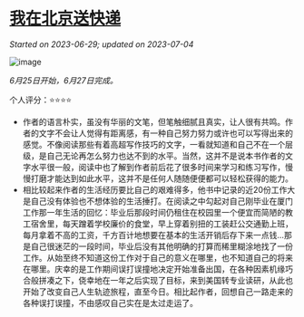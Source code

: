 # [我在北京送快递](https://github.com/askming/Personal-reading/issues/25)

_Started on 2023-06-29; updated on 2023-07-04_

![image](https://github.com/askming/Personal-reading/assets/5671771/55e98580-6408-461c-90cc-6decd8b69d01)

_6月25日开始，6月27日完成。_

个人评分：⭐️⭐️⭐️⭐️

- 作者的语言朴实，虽没有华丽的文笔，但笔触细腻且真实，让人很有共鸣。作者的文字不会让人觉得有距离感，有一种自己努力努力或许也可以写得出来的感觉。不像阅读那些有着高超写作技巧的文字，一看就知道和自己不在一个层级，是自己无论再怎么努力也达不到的水平。当然，这并不是说本书作者的文字水平很一般，阅读中也了解到作者前后花了很多时间来学习和练习写作，慢慢打磨才能达到如此水平，这并不是任何人随随便便都可以轻松获得的能力。
- 相比较起来作者的生活经历要比自己的艰难得多，他书中记录的近20份工作大是自己没有体验也不想体验的生活捶打。在阅读之中勾起对自己刚毕业在厦门工作那一年生活的回忆：毕业后那段时间仍租住在校园里一个便宜而简陋的教工宿舍里，每天蹭着学校廉价的食堂，早上穿着别扭的工装赶公交通勤上班，每月拿着不高的工资，千方百计地想要在基本的生活开销后存下来一点钱...那是自己很迷茫的一段时间，毕业后没有其他明确的打算而稀里糊涂地找了一份工作。从始至终不知道这份工作对于自己的意义在哪里，也不知道自己的将来在哪里。庆幸的是工作期间误打误撞地决定开始准备出国，在各种因素机缘巧合般拼凑之下，侥幸地在一年之后实现了目标，来到美国转专业读研，从此也开始了改变自己人生轨迹旅程，直至今日。相比起作者，回想自己一路走来的各种误打误撞，不由感叹自己实在是太过走运了。